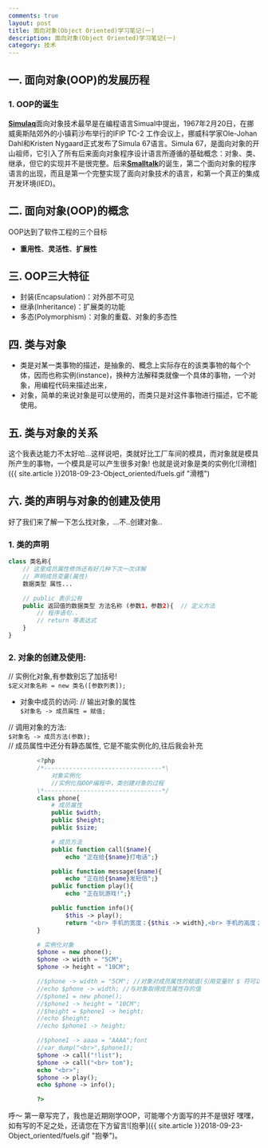 ```yaml
---
comments: true
layout: post
title: 面向对象(Object Oriented)学习笔记(一)
description: 面向对象(Object Oriented)学习笔记(一)
category: 技术
---
```


## 一. 面向对象(OOP)的发展历程
### 1. OOP的诞生
[**Simulaq**][1]面向对象技术最早是在编程语言Simual中提出，1967年2月20日，在挪威奥斯陆郊外的小镇莉沙布举行的IFIP TC-2 工作会议上，挪威科学家Ole-Johan Dahl和Kristen Nygaard正式发布了Simula 67语言。Simula 67，是面向对象的开山祖师，它引入了所有后来面向对象程序设计语言所遵循的基础概念：对象、类、继承，但它的实现并不是很完整。后来[**Smalltalk**][2]的诞生，第二个面向对象的程序语言的出现，而且是第一个完整实现了面向对象技术的语言，和第一个真正的集成开发环境(IED)。

## 二. 面向对象(OOP)的概念  
OOP达到了软件工程的三个目标  
* **重用性**、**灵活性**、**扩展性**

## 三. OOP三大特征  

* 封装(Encapsulation)：对外部不可见
* 继承(Inheritance)：扩展类的功能  
* 多态(Polymorphism)：对象的重载、对象的多态性  

## 四. 类与对象

* 类是对某一类事物的描述，是抽象的、概念上实际存在的该类事物的每个个体，因而也称实例(instance)，换种方法解释类就像一个具体的事物，一个对象，用编程代码来描述出来，
* 对象，简单的来说对象是可以使用的，而类只是对这件事物进行描述，它不能使用。

## 五. 类与对象的关系
这个我表达能力不太好哈...这样说吧，类就好比工厂车间的模具，而对象就是模具所产生的事物，一个模具是可以产生很多对象!
也就是说对象是类的实例化![滑稽]({{ site.article }}2018-09-23-Object_oriented/fuels.gif "滑稽")

## 六. 类的声明与对象的创建及使用
好了我们来了解一下怎么找对象，...不..创建对象..  

### 1. 类的声明  

```php
class 类名称{
    // 这里成员属性修饰还有好几种下次一次详解
    // 声明成员变量(属性)
    数据类型 属性...

    // public 表示公有
    public 返回值的数据类型 方法名称 (参数1，参数2){  // 定义方法
        // 程序语句..
        // return 等表达式
    }
}
```

### 2. 对象的创建及使用:

// 实例化对象,有参数别忘了加括号!<br>
`$定义对象名称 = new 类名([参数列表]);`

* 对象中成员的访问:
// 输出对象的属性<br>
`$对象名 -> 成员属性 = 赋值;`

// 调用对象的方法:<br>
`$对象名 -> 成员方法(参数);`<br>
// 成员属性中还分有静态属性, 它是不能实例化的,往后我会补充

```php
        <?php
        /*---------------------------------*\
            对象实例化
            //实例化指OOP编程中，类创建对象的过程
        \*---------------------------------*/
        class phone{
            # 成员属性
            public $width;
            public $height;
            public $size;

            # 成员方法
            public function call($name){
                echo "正在给{$name}打电话";}

            public function message($name){
                echo "正在给{$name}发短信";}
            public function play(){
                echo "正在玩游戏!";}

            public function info(){
                $this -> play();
                return "<br> 手机的宽度；{$this -> width},<br> 手机的高度；{$this -> height}";}
        }

        # 实例化对象
        $phone = new phone();
        $phone -> width = "5CM";
        $phone -> height = "10CM";

        //$phone -> width = "5CM"; //对象对成员属性的赋值(引用变量时 $ 符可以不写)
        //echo $phone -> width; //与对象取得成员属性存的值
        //$phone1 = new phone();
        //$phone1 -> height = "10CM";
        //$height = $phone1 -> height;
        //echo $height; 
        //echo $phone1 -> height;

        //$phone1 -> aaaa = "AAAA";font
        //var_dump("<br>",$phone1);
        $phone -> call("!list");
        $phone -> call("<br> tom");
        echo "<br>";
        $phone -> play();
        echo $phone -> info();

        ?>
```

呼～ 第一章写完了，我也是近期刚学OOP，可能哪个方面写的并不是很好 嘿嘿，如有写的不足之处，还请您在下方留言![抱拳]({{ site.article }}2018-09-23-Object_oriented/fuels.gif "抱拳")。


[1]: https://zh.wikipedia.org/wiki/Simula?achuan.io
[2]: https://zh.wikipedia.org/wiki/Smalltalk?achuan.io
